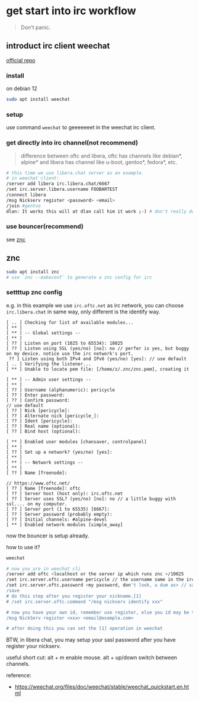 # get start into irc workflow

> Don't panic.

## introduct irc client weechat

[official repo](https://weechat.org/)

### install

on debian 12
```bash
sudo apt install weechat
```

### setup 

use command `weechat` to geeeeeeet in the weechat irc client.

### get directly into irc channel(not recommend)
> difference between oftc and libera, oftc has channels like debian*, alpine* and libera has channel like u-boot, gentoo*, fedora*, etc.

```bash
# this time we use libera.chat server as an example.
# in weechat client:
/server add libera irc.libera.chat/6667
/set irc.server.libera.username FOOBARTEST
/connect libera
/msg Nickserv register <password> <email>
/join #gentoo
dlan: It works this will at dlan call him it work ;-) # don't really do it.
```

### use bouncer(recommend)

see [znc](#znc) 

## znc 
```bash
sudo apt install znc
# use `znc --makeconf` to generate a znc config for irc
```

### settttup znc config
e.g. in this example we use `irc.oftc.net` as irc network, you can choose `irc.libera.chat` in same way, only different is the identify way.

```text
[ .. ] Checking for list of available modules...
[ ** ] 
[ ** ] -- Global settings --
[ ** ] 
[ ?? ] Listen on port (1025 to 65534): 10025
[ ?? ] Listen using SSL (yes/no) [no]: no // perfer is yes, but buggy on my device. notice use the irc network's port.
 ?? ] Listen using both IPv4 and IPv6 (yes/no) [yes]: // use default
[ .. ] Verifying the listener...
[ ** ] Unable to locate pem file: [/home/z/.znc/znc.pem], creating it

[ ** ] -- Admin user settings --
[ ** ] 
[ ?? ] Username (alphanumeric): pericycle 
[ ?? ] Enter password: 
[ ?? ] Confirm password: 
// use default
[ ?? ] Nick [pericycle]: 
[ ?? ] Alternate nick [pericycle_]: 
[ ?? ] Ident [pericycle]: 
[ ?? ] Real name (optional): 
[ ?? ] Bind host (optional): 

[ ** ] Enabled user modules [chansaver, controlpanel]
[ ** ] 
[ ?? ] Set up a network? (yes/no) [yes]:   
[ ** ] 
[ ** ] -- Network settings --
[ ** ] 
[ ?? ] Name [freenode]: 

// https://www.oftc.net/
[ ?? ] Name [freenode]: oftc
[ ?? ] Server host (host only): irc.oftc.net
[ ?? ] Server uses SSL? (yes/no) [no]: no // a little buggy with ssl.... on my computer.
[ ?? ] Server port (1 to 65535) [6667]: 
[ ?? ] Server password (probably empty): 
[ ?? ] Initial channels: #alpine-devel
[ ** ] Enabled network modules [simple_away]

```

now the bouncer is setup already.

how to use it?

```bash
weechat

# now you are in weechat cli
/server add oftc <localhost or the server ip which runs znc >/10025
/set irc.server.oftc.username pericycle // the username same in the irc admin setting when you first set.
/set irc.server.oftc.password <my password, don't look, u dum as> // same password in znc admin.
/save
# do this step after you register your nickname.[1]
# /set irc.server.oftc.command "/msg nickserv identify xxx"

# now you have your own id, remember use register, else you id may be take up by other guys.
/msg NickServ register <xxx> <email@example.com>

# after doing this you can set the [1] operation in weechat
```

BTW, in libera chat, you may setup your sasl password after you have register your nickserv.

useful short cut:
alt + m enable mouse.
alt + up/down switch between channels.


reference:
- https://weechat.org/files/doc/weechat/stable/weechat_quickstart.en.html
